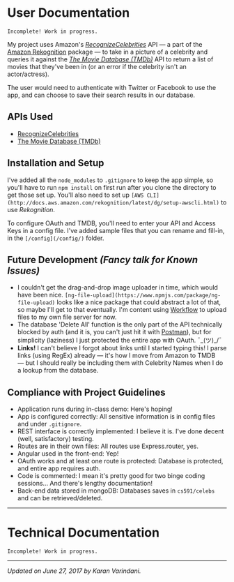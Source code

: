# User Documentation

`Incomplete! Work in progress.`

My project uses Amazon's _[RecognizeCelebrities](http://docs.aws.amazon.com/rekognition/latest/dg/API_RecognizeCelebrities.html)_ API — a part of the [Amazon Rekognition](https://aws.amazon.com/documentation/rekognition/) package — to take in a picture of a celebrity and queries it against the _[The Movie Database (TMDb)](https://www.themoviedb.org/documentation/api)_ API to return a list of movies that they've been in (or an error if the celebrity isn't an actor/actress). 

The user would need to authenticate with Twitter or Facebook to use the app, and can choose to save their search results in our database. 

## APIs Used
* [RecognizeCelebrities](http://docs.aws.amazon.com/rekognition/latest/dg/API_RecognizeCelebrities.html)
* [The Movie Database (TMDb)](https://www.themoviedb.org/documentation/api) 

## Installation and Setup
I've added all the `node_modules` to `.gitignore` to keep the app simple, so you'll have to run `npm install` on first run after you clone the directory to get those set up. You'll also need to set up `[AWS CLI](http://docs.aws.amazon.com/rekognition/latest/dg/setup-awscli.html)` to use _Rekognition_. 

To configure OAuth and TMDB, you'll need to enter your API and Access Keys in a config file. I've added sample files that you can rename and fill-in, in the `[/config](/config/)` folder.

## Future Development _(Fancy talk for Known Issues)_
* I couldn't get the drag-and-drop image uploader in time, which would have been nice. `[ng-file-upload](https://www.npmjs.com/package/ng-file-upload)` looks like a nice package that could abstract a lot of that, so maybe I'll get to that eventually. I'm content using [Workflow](https://workflow.is) to upload files to my own file server for now. 
* The database 'Delete All' function is the only part of the API technically blocked by auth (and it is, you can't just hit it with [Postman](https://www.getpostman.com)), but for simplicity (laziness) I just protected the entire app with OAuth. ¯\_(ツ)_/¯ 
* **Links!** I can't believe I forgot about links until I started typing this! I parse links (using RegEx) already — it's how I move from Amazon to TMDB — but I should really be including them with Celebrity Names when I do a lookup from the database.


## Compliance with Project Guidelines
* Application runs during in-class demo: Here's hoping!
* App is configured correctly: All sensitive information is in config files and under `.gitignore`.
* REST interface is correctly implemented: I believe it is. I've done decent (well, satisfactory) testing.
* Routes are in their own files: All routes use Express.router, yes. 
* Angular used in the front-end: Yep!
* OAuth works and at least one route is protected: Database is protected, and entire app requires auth.
* Code is commented: I mean it's pretty good for two binge coding sessions... And there's lengthy documentation!
* Back-end data stored in mongoDB: Databases saves in `cs591/celebs` and can be retrieved/deleted.

----

# Technical Documentation
`Incomplete! Work in progress.`

----
_Updated on June 27, 2017 by Karan Varindani._